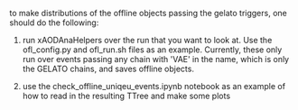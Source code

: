 to make distributions of the offline objects passing the gelato triggers, one should do the following:

1) run xAODAnaHelpers over the run that you want to look at. Use the ofl_config.py and ofl_run.sh files as an example. Currently, these only run over events passing any chain with 'VAE' in the name, which is only the GELATO chains, and saves offline objects.

2) use the check_offline_uniqeu_events.ipynb notebook as an example of how to read in the resulting TTree and make some plots 